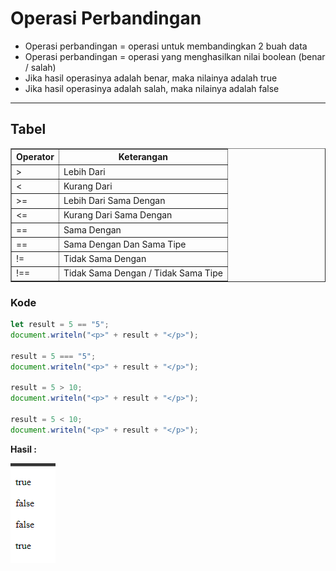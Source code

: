 # Operasi Perbandingan

-   Operasi perbandingan = operasi untuk membandingkan 2 buah data
-   Operasi perbandingan = operasi yang menghasilkan nilai boolean (benar / salah)
-   Jika hasil operasinya adalah benar, maka nilainya adalah true
-   Jika hasil operasinya adalah salah, maka nilainya adalah false

---

## Tabel

<table border="1" width="100%">
    <tr>
        <th>Operator</th>
        <th>Keterangan</th>
    </tr>
    <tr>
        <td>&gt;</td>
        <td>Lebih Dari</td>
    </tr>
    <tr>
        <td>&lt;</td>
        <td>Kurang Dari</td>
    </tr>
    <tr>
        <td>&gt;=</td>
        <td>Lebih Dari Sama Dengan</td>
    </tr>
    <tr>
        <td>&lt;=</td>
        <td>Kurang Dari Sama Dengan</td>
    </tr>
    <tr>
        <td>==</td>
        <td>Sama Dengan</td>
    </tr>
    <tr>
        <td>==</td>
        <td>Sama Dengan Dan Sama Tipe</td>
    </tr>
    <tr>
        <td>!=</td>
        <td>Tidak Sama Dengan</td>
    </tr>
    <tr>
        <td>!==</td>
        <td>Tidak Sama Dengan / Tidak Sama Tipe</td>
    </tr>
</table>

### Kode

```js
let result = 5 == "5";
document.writeln("<p>" + result + "</p>");

result = 5 === "5";
document.writeln("<p>" + result + "</p>");

result = 5 > 10;
document.writeln("<p>" + result + "</p>");

result = 5 < 10;
document.writeln("<p>" + result + "</p>");
```

**Hasil :**

![1](../assets/img/9/1.PNG)
